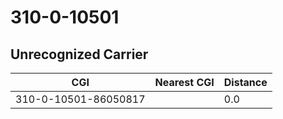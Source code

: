 # 310-0-10501
## Unrecognized Carrier


| CGI | Nearest CGI | Distance |
|-----|-------------|----------|
| 310-0-10501-86050817 |  | 0.0 |
